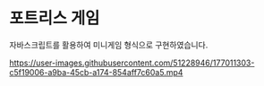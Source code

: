 # 포트리스 게임
자바스크립트를 활용하여 미니게임 형식으로 구현하였습니다.

https://user-images.githubusercontent.com/51228946/177011303-c5f19006-a9ba-45cb-a174-854aff7c60a5.mp4

